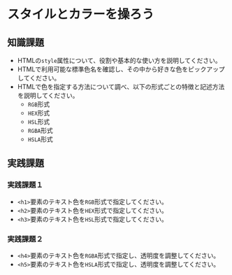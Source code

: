 # スタイルとカラーを操ろう

## 知識課題

- HTMLの`style`属性について、役割や基本的な使い方を説明してください。
- HTMLで利用可能な標準色名を確認し、その中から好きな色をピックアップしてください。
- HTMLで色を指定する方法について調べ、以下の形式ごとの特徴と記述方法を説明してください。
  - `RGB`形式
  - `HEX`形式
  - `HSL`形式
  - `RGBA`形式
  - `HSLA`形式

## 実践課題

### 実践課題１

- `<h1>`要素のテキスト色を`RGB`形式で指定してください。
- `<h2>`要素のテキスト色を`HEX`形式で指定してください。
- `<h3>`要素のテキスト色を`HSL`形式で指定してください。

### 実践課題２

- `<h4>`要素のテキスト色を`RGBA`形式で指定し、透明度を調整してください。
- `<h5>`要素のテキスト色を`HSLA`形式で指定し、透明度を調整してください。
